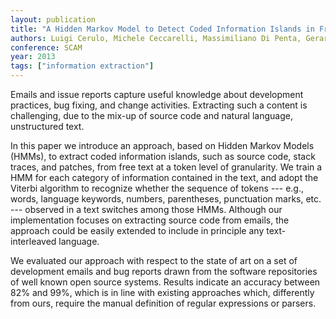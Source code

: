 ```yaml
---
layout: publication
title: "A Hidden Markov Model to Detect Coded Information Islands in Free Text"
authors: Luigi Cerulo, Michele Ceccarelli, Massimiliano Di Penta, Gerardo Canfora
conference: SCAM 
year: 2013
tags: ["information extraction"]
---
```

Emails and issue reports capture useful knowledge about development practices, bug fixing, and change activities. Extracting such a content is challenging, due to the mix-up of
source code and natural language, unstructured text.

In this paper we introduce an approach, based on Hidden Markov Models (HMMs), to extract coded information islands, such as source code, stack traces, and patches, from free text at a token level of granularity. We train a HMM for each category of information contained in the text, and adopt the Viterbi algorithm to recognize whether the sequence of tokens --- e.g., words, language keywords, numbers, parentheses, punctuation marks, etc. --- observed in a text switches among those HMMs. Although our implementation focuses on extracting source code from emails, the approach could be easily extended to include in principle any text-interleaved language.

We evaluated our approach with respect to the state of art on a set of development emails and bug reports drawn from the software repositories of well known open source systems. Results indicate an accuracy between 82% and 99%, which is in line with existing approaches which, differently from ours, require the manual definition of regular expressions or parsers.

